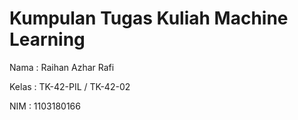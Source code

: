 # Kumpulan Tugas Kuliah Machine Learning
Nama : Raihan Azhar Rafi

Kelas : TK-42-PIL / TK-42-02

NIM : 1103180166

